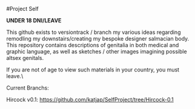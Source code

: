 
#Project Self

**UNDER 18 DNI/LEAVE**

This github exists to versiontrack / branch my various ideas regarding remodling my downstairs/creating my bespoke designer salmacian body. This repository contains descriptions of genitalia in both medical and graphic language, as well as sketches / other images imagining possible altsex genitals.

If you are not of age to view such materials in your country, you must leave.\

Current Branchs:

Hircock v0.1: https://github.com/katjap/SelfProject/tree/Hircock-0.1
